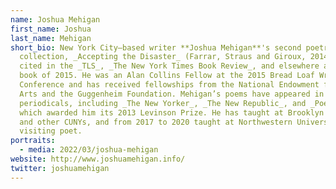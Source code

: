 ```yaml
---
name: Joshua Mehigan
first_name: Joshua
last_name: Mehigan
short_bio: New York City–based writer **Joshua Mehigan**'s second poetry
  collection, _Accepting the Disaster_ (Farrar, Straus and Giroux, 2014), was
  cited in the _TLS_, _The New York Times Book Review_, and elsewhere as a best
  book of 2015. He was an Alan Collins Fellow at the 2015 Bread Loaf Writers’
  Conference and has received fellowships from the National Endowment for the
  Arts and the Guggenheim Foundation. Mehigan’s poems have appeared in many
  periodicals, including _The New Yorker_, _The New Republic_, and _Poetry_,
  which awarded him its 2013 Levinson Prize. He has taught at Brooklyn College
  and other CUNYs, and from 2017 to 2020 taught at Northwestern University as a
  visiting poet.
portraits:
  - media: 2022/03/joshua-mehigan
website: http://www.joshuamehigan.info/
twitter: joshuamehigan
---
```

